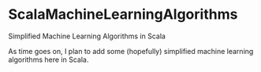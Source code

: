 # ScalaMachineLearningAlgorithms
Simplified Machine Learning Algorithms in Scala


As time goes on, I plan to add some (hopefully) simplified machine learning algorithms here in Scala.
